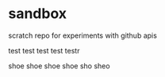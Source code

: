# sandbox
scratch repo for experiments with github apis

test test test test testr

shoe shoe shoe shoe sho sheo


